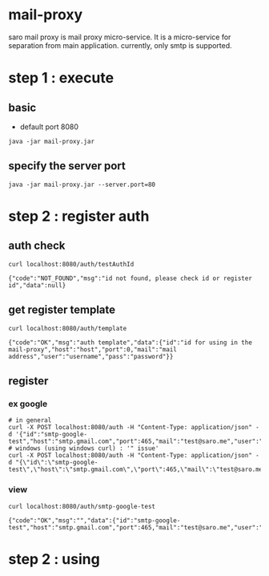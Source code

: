 # mail-proxy
saro mail proxy is mail proxy micro-service.
It is a micro-service for separation from main application.
currently, only smtp is supported.


# step 1 : execute
## basic
- default port 8080
```
java -jar mail-proxy.jar
```
## specify the server port
```
java -jar mail-proxy.jar --server.port=80
```

# step 2 : register auth
## auth check
```
curl localhost:8080/auth/testAuthId
```
```
{"code":"NOT_FOUND","msg":"id not found, please check id or register id","data":null}
```
## get register template
```
curl localhost:8080/auth/template
```
```
{"code":"OK","msg":"auth template","data":{"id":"id for using in the mail-proxy","host":"host","port":0,"mail":"mail address","user":"username","pass":"password"}}
```
## register
### ex google
```
# in general
curl -X POST localhost:8080/auth -H "Content-Type: application/json" -d '{"id":"smtp-google-test","host":"smtp.gmail.com","port":465,"mail":"test@saro.me","user":"test@saro.me","pass":"password"}'
# windows (using windows curl) : '" issue'
curl -X POST localhost:8080/auth -H "Content-Type: application/json" -d "{\"id\":\"smtp-google-test\",\"host\":\"smtp.gmail.com\",\"port\":465,\"mail\":\"test@saro.me\",\"user\":\"test@saro.me\",\"pass\":\"password\"}"
```
### view
```
curl localhost:8080/auth/smtp-google-test
```
```
{"code":"OK","msg":"","data":{"id":"smtp-google-test","host":"smtp.gmail.com","port":465,"mail":"test@saro.me","user":"test@saro.me","pass":"****"}}
```

# step 2 : using